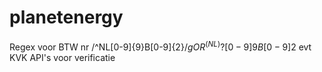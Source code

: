 # planetenergy

Regex voor BTW nr /^NL[0-9]{9}B[0-9]{2}$/g    OR   ^(NL)?[0-9]{9}B[0-9]{2}$
evt KVK API's voor verificatie
